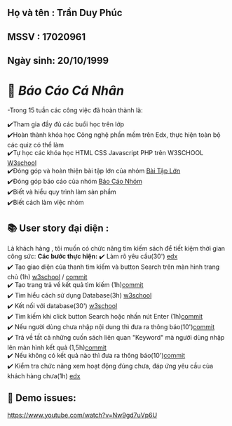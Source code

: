 ## Họ và tên : Trần Duy Phúc

## MSSV : 17020961

## Ngày sinh: 20/10/1999

# :memo: **_Báo Cáo Cá Nhân_**<br>
-Trong 15 tuần các công việc đã hoàn thành là:<br>

:heavy_check_mark:Tham gia đầy đủ các buổi học trên lớp<br>
:heavy_check_mark:Hoàn thành khóa học Công nghệ phần mềm trên Edx, thực hiện toàn bộ các quiz có thể làm<br>
:heavy_check_mark:Tự học các khóa học HTML CSS Javascript PHP trên W3SCHOOL <a href="https://www.w3schools.com/">W3school</a><br>
:heavy_check_mark:Đóng góp và hoàn thiện bài tập lớn của nhóm <a href="https://github.com/phuctd99/INT2208-8-2019">Bài Tập Lớn</a><br>
:heavy_check_mark:Đóng góp báo cáo của nhóm <a href="https://docs.google.com/document/d/1ulHy8mqjWeYp0Nho_qiHYMxCGb5hvM7sHmgFqw_CxSs/edit?usp=sharing&fbclid=IwAR3uuNIxH_WjXkaXxtfPU-6Ml7LcS0Ux8DuJ0L9BdU88uctF2va73qGVymQ">Báo Cáo Nhóm</a><br>
:heavy_check_mark:Biết và hiểu quy trình làm sản phẩm<br>
:heavy_check_mark:Biết cách làm việc nhóm

## :books: User story đại diện : 
Là khách hàng , tôi muốn có chức năng tìm kiếm sách để tiết kiệm thời gian công sức:
**Các bước thực hiện:**
:heavy_check_mark: Làm rõ yêu cầu(30') <a href="https://docs.google.com/document/d/1a4i_31R8WBUAnF91syr1FwBpKoAiTY6rEJt1xWjb74M/edit#heading=h.fvjpas4blmex" >edx</a><br>
:heavy_check_mark: Tạo giao diện của thanh tìm kiếm và button Search trên màn hình trang chủ (1h) <a href="https://www.w3schools.com/howto/howto_css_search_button.asp" >w3school</a> / <a href="https://github.com/phuctd99/bookparadise/blob/master/web/searchform.php">commit</a><br>
:heavy_check_mark: Tạo trang trả về kết quả tìm kiếm (1h)<a href="https://github.com/phuctd99/bookparadise/blob/master/web/result.php">commit</a><br>
:heavy_check_mark: Tìm hiểu cách sử dụng Database(3h) <a href="https://www.w3schools.com/sql/">w3school</a><br>
:heavy_check_mark: Kết nối với database(30') <a href="https://www.w3schools.com/php/php_mysql_connect.asp">w3school</a><br>
:heavy_check_mark: Tìm kiếm khi click button Search hoặc nhấn nút Enter (1h)<a href="https://github.com/phuctd99/bookparadise/blob/master/web/result.php">commit</a><br>
:heavy_check_mark: Nếu người dùng chưa nhập nội dung thì đưa ra thông báo(10')<a href="https://github.com/phuctd99/bookparadise/blob/master/web/result.php">commit</a><br>
:heavy_check_mark: Trả về tất cả những cuốn sách liên quan "Keyword" mà người dùng nhập lên màn hình kết quả (1,5h)<a href="https://github.com/phuctd99/bookparadise/blob/master/web/result.php">commit</a><br>
:heavy_check_mark: Nếu không có kết quả nào thì đưa ra thông báo(10')<a href="https://github.com/phuctd99/bookparadise/blob/master/web/result.php">commit</a><br>
:heavy_check_mark: Kiểm tra chức năng xem hoạt động đúng chưa, đáp ứng yêu cầu của khách hàng chưa(1h) <a href="https://docs.google.com/document/d/1a4i_31R8WBUAnF91syr1FwBpKoAiTY6rEJt1xWjb74M/edit#heading=h.rxddpdxv9qym">edx</a><br>

## :running: Demo issues: 
https://www.youtube.com/watch?v=Nw9gd7uVp6U
